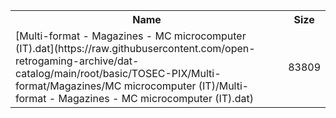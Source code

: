 <table>
<tr><th>Name</th><th>Size</th></tr>
<tr><td>
[Multi-format - Magazines - MC microcomputer (IT).dat](https://raw.githubusercontent.com/open-retrogaming-archive/dat-catalog/main/root/basic/TOSEC-PIX/Multi-format/Magazines/MC microcomputer (IT)/Multi-format - Magazines - MC microcomputer (IT).dat)
</td><td>83809</td></tr>
</table>
